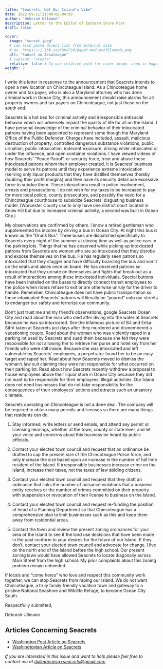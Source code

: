 ```yaml
---
title: "Seacrets: Not Our Island’s Vibe"
date: 2022-09-11T21:49:02-04:00
author: "Deborah Ullmann"
description: Letter to the Editor of Eastern Shore Post
draft: false

cover:
  image: "sunset.jpeg"
  # can also paste direct link from external site
  # ex. https://i.ibb.co/K0HVPBd/paper-mod-profilemode.png
  alt: "Sunset on Assateague"
  # caption: "<text>"
  relative: false # To use relative path for cover image, used in hugo Page-bundles
weight: 2
---
```


I write this letter in response to the announcement that Seacrets intends to open a new location on Chincoteague Island.  As a Chincoteague home owner and tax payer, who is also a Maryland attorney who has done criminal work in Ocean City, this announcement should raise alarms for all property owners and tax payers on Chincoteague, not just those on the south end.

Seacrets is a hot bed for criminal activity and irresponsible antisocial behavior which will adversely impact the quality of life for all on the Island.  I have personal knowledge of the criminal behavior of their intoxicated patrons having been appointed to represent some though the Maryland Office of the Public Defender.  Charges have included, assault, malicious destruction of property, controlled dangerous substance violations, public urination, public intoxication, indecent exposure, driving while intoxicated or under the influence, and open container violations. I have viewed videos of how Seacrets’ “Peace Patrol”, or security force, treat and abuse these intoxicated patrons whom their employer created.  It is Seacrets’ business model to serve its patrons until they experience extreme intoxication (serving only liquor products that they have distilled themselves thereby doubling their profit margins) and then have its security detail use excessive force to subdue them.  These interactions result in police involvement, arrests and prosecutions. I do not wish for my taxes to be increased to pay for more local police, county prosecutors, and possibly the need for a Chincoteague courthouse to subsidize Seacrets’ disgusting business model.  (Worcester County use to only have one district court located in Snow Hill but due to increased criminal activity, a second was built in Ocean City.)

My observations are confirmed by others.  I know a retired gentleman who supplemented his income by driving a bus in Ocean City.  At night this bus is known as the “Drunk Bus”.  Three buses are dispatched specifically to Seacrets every night of the summer at closing time as well as police cars in the parking lots. Things that he has observed while picking up intoxicated patrons from Seacrets are women who are so intoxicated that they disrobe and expose themselves on the bus.   He has regularly seen patrons so intoxicated that they stagger and have difficulty boarding the bus and vomit on the seats and aisles once on board. He has observed patrons so intoxicated that they urinate on themselves and fights that break out as a result of interactions among these intoxicated individuals.  Special buttons have been installed on the buses to directly connect transit employees to the police when riders refuse to exit or are otherwise unruly for the driver to handle.  Remember, Chincoteague does not have public transportation so these intoxicated Seacrets’ patrons will literally be “poured” onto our streets to endanger our safety and terrorize our community.

Don’t just trust me and my friend’s observations, google Seacrets Ocean City and read about the man who died after diving into the water at Seacrets because he was so intoxicated.  See the infamous picture of BJ and Erika Sifrit taken at Seacrets just days after they murdered and dismembered a vacationing couple. Read about the woman who was violently raped in a parking lot used by Seacrets and sued them because she felt they were responsible for not allowing her to retrieve her purse and hotel key from her friends who were still inside.  Because she was intoxicated and left vulnerable by Seacrets’ employees, a perpetrator found her to be an easy target and raped her.  Read about how Seacrets moved to dismiss the woman’s law suit claiming they were not responsible for what occurred on their parking lot.  Read about how Seacrets recently withdrew a proposal to house employees above their liquor store in Ocean City because they did not want to be responsible for their employees’ illegal activities.  Our Island does not need businesses that do not take responsibility for the consequences of their employees’ actions and attracts such an unsavory clientele.

Seacrets operating on Chincoteague is not a done deal.  The company will be required to obtain many permits and licenses so there are many things that residents can do.
1. Stay informed, write letters or send emails, and attend any permit or licensing hearings, whether at the town, county or state level, and let your voice and concerns about this business be heard by public officials.
 
2. Contact your elected town council and request that an ordinance be drafted to cap the present size of the Chincoteague Police force, and only increase the size based upon an increase in the number of full time resident of the Island.  If irresponsible businesses increase crime on the Island, increase their taxes, not the taxes of law abiding citizens.  

3. Contact your elected town council and request that they draft an ordinance that links the number of nuisance violations that a business entity receives or the number of crimes committed on their property with suspension or revocation of their license to business on the Island.
 
4. Contact your elected town council and request re-funding the position of head of a Planning Department so that Chincoteague has a comprehensive plan to limit businesses such as this and keep them away from residential areas.
 
5. Contact the town and review the present zoning ordinances for your area of the Island to see if the land use decisions that have been made in the past conform to your desires for the future of our Island.  If they don’t, contact your elected town council and advocate for change.  I live on the north end of the Island before the high school. Our present zoning laws would have allowed Seacrets to locate diagonally across Main Street from the high school.  My prior complaints about this zoning problem remain unheeded.

If locals and “come heres” who love and respect this community work together, we can stop Seacrets from raping our Island.  We do not want Chincoteague, a truly family friendly vacation town and gateway to a pristine National Seashore and Wildlife Refuge, to become Ocean City South.

Respectfully submitted,

Deborah Ullmann

## Articles Concerning Seacrets
- [Washington Post Article on Seacrets](https://www.washingtonpost.com/travel/2022/09/02/seacrets-ocean-city-maryland/)
- [Washingtonian Article on Seacrets](https://www.washingtonian.com/2021/09/01/wet-hot-vax-summer-at-seacrets/)

*If you are interested in this issue and want to help please feel free to contact me at [dullmannesq+seacrets@gmail.com](mailto:dullmannesq+seacrets@gmail.com).*
